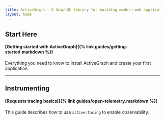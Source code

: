 ```yaml
---
title: ActiveGraph - A GraphQL library for building modern web applications.
layout: home
---
```


## Start Here
#### [Getting started with ActiveGraph]({% link guides/getting-started.markdown %})
Everything you need to know to install ActiveGraph and create your first application.

---

## Instrumenting
#### [Requests tracing basics]({% link guides/open-telemetry.markdown %})
This guide describes how to use ```activertacing``` to enable observability.

